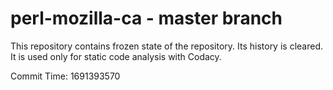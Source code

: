 # perl-mozilla-ca - master branch

This repository contains frozen state of the repository.
Its history is cleared. It is used only for static code
analysis with Codacy.

Commit Time: 1691393570